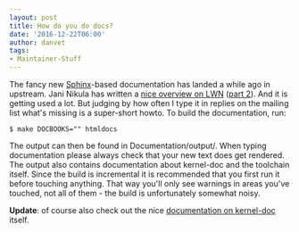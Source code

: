 ```yaml
---
layout: post
title: How do you do docs?
date: '2016-12-22T06:00'
author: danvet
tags: 
- Maintainer-Stuff
---
```

The fancy new [Sphinx](http://www.sphinx-doc.org/)-based documentation has
landed a while ago in upstream. Jani Nikula has written a [nice overview on
LWN](https://lwn.net/Articles/692704/) ([part
2](https://lwn.net/Articles/692705/)). And it is getting used a lot. But judging
by how often I type it in replies on the mailing list what's missing is a
super-short howto. To build the documentation, run:

	$ make DOCBOOKS="" htmldocs

The output can then be found in Documentation/output/. When typing documentation
please always check that your new text does get rendered. The output also
contains documentation about kernel-doc and the toolchain itself. Since the
build is incremental it is recommended that you first run it before touching
anything.  That way you'll only see warnings in areas you've touched, not all of
them - the build is unfortunately somewhat noisy.

**Update**: of course also check out the nice [documentation on
kernel-doc](https://dri.freedesktop.org/docs/drm/doc-guide/index.html) itself.
